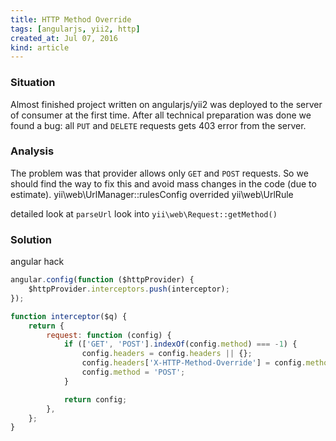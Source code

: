 ```yaml
---
title: HTTP Method Override
tags: [angularjs, yii2, http]
created_at: Jul 07, 2016
kind: article
---
```


### Situation
Almost finished project written on angularjs/yii2 was deployed to the server of
consumer at the first time. After all technical preparation was done we found
a bug: all `PUT` and `DELETE` requests gets 403 error from the server.

### Analysis
The problem was that provider allows only `GET` and `POST` requests. So we should
find the way to fix this and avoid mass changes in the code (due to estimate).
yii\web\UrlManager::rulesConfig
overrided yii\web\UrlRule

detailed look at `parseUrl`
look into `yii\web\Request::getMethod()`

### Solution
angular hack

```javascript
angular.config(function ($httpProvider) {
    $httpProvider.interceptors.push(interceptor);
});

function interceptor($q) {
    return {
        request: function (config) {
            if (['GET', 'POST'].indexOf(config.method) === -1) {
                config.headers = config.headers || {};
                config.headers['X-HTTP-Method-Override'] = config.method;
                config.method = 'POST';
            }

            return config;
        },
    };
}
```
